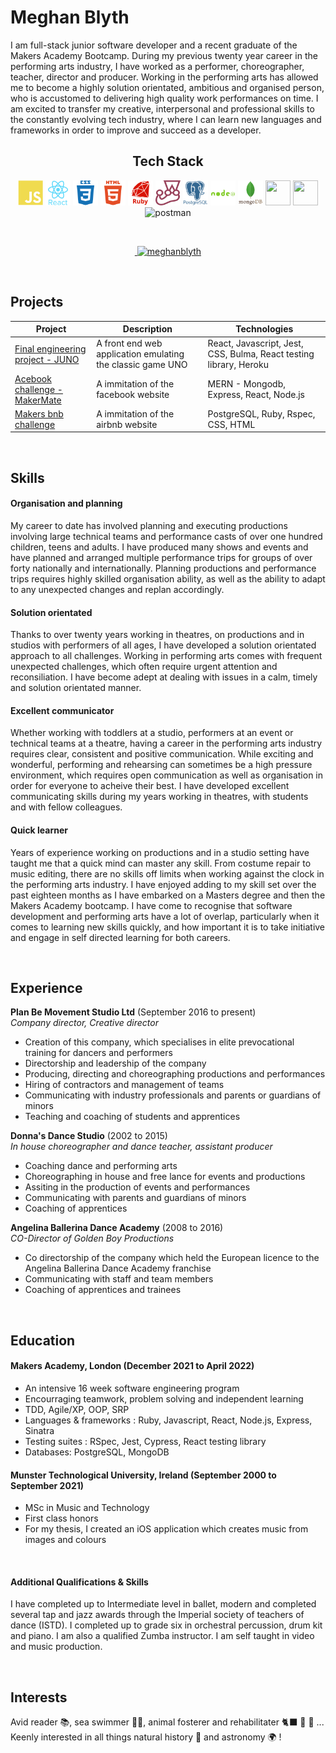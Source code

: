 ## <h1>Meghan Blyth</h1> 

I am full-stack junior software developer and a recent graduate of the Makers Academy Bootcamp. During my previous twenty year career in the performing arts industry, I have worked as a performer, choreographer, teacher, director and producer. Working in the performing arts has allowed me to become a highly solution orientated, ambitious and organised person, who is accustomed to delivering high quality work performances on time. I am excited to transfer my creative, interpersonal and professional skills to the constantly evolving tech industry, where I can learn new languages and frameworks in order to improve and succeed as a developer. 

<div>
    <h2 align="center"> Tech Stack  </h2>
    <p align="center">
  <img src="https://raw.githubusercontent.com/devicons/devicon/9f4f5cdb393299a81125eb5127929ea7bfe42889/icons/javascript/javascript-plain.svg" height="40" width="40">
      <img src="https://raw.githubusercontent.com/devicons/devicon/9f4f5cdb393299a81125eb5127929ea7bfe42889/icons/react/react-original-wordmark.svg" height="40" width="40">
      <img src="https://raw.githubusercontent.com/devicons/devicon/9f4f5cdb393299a81125eb5127929ea7bfe42889/icons/css3/css3-plain-wordmark.svg" height="40" width="40">
      <img src="https://raw.githubusercontent.com/devicons/devicon/9f4f5cdb393299a81125eb5127929ea7bfe42889/icons/html5/html5-plain-wordmark.svg" height="40" width="40">
      <img src="https://raw.githubusercontent.com/devicons/devicon/9f4f5cdb393299a81125eb5127929ea7bfe42889/icons/ruby/ruby-plain-wordmark.svg" height="40" width="40">
      <img src="https://raw.githubusercontent.com/devicons/devicon/9f4f5cdb393299a81125eb5127929ea7bfe42889/icons/jest/jest-plain.svg" height="40" width="40">
      <img src="https://raw.githubusercontent.com/devicons/devicon/9f4f5cdb393299a81125eb5127929ea7bfe42889/icons/postgresql/postgresql-plain-wordmark.svg" height="40" width="40">
      <img src="https://raw.githubusercontent.com/devicons/devicon/9f4f5cdb393299a81125eb5127929ea7bfe42889/icons/nodejs/nodejs-plain-wordmark.svg" height="40" width="40">
      <img src="https://raw.githubusercontent.com/devicons/devicon/master/icons/mongodb/mongodb-original-wordmark.svg"  
height="40" width="40"> 
      <img src="https://raw.githubusercontent.com/simple-icons/simple-icons/6e46ec1fc23b60c8fd0d2f2ff46db82e16dbd75f/icons/cypress.svg" 
width="40" height="40"/>
      <img src="https://www.vectorlogo.zone/logos/heroku/heroku-icon.svg" width="40" height="40"/>
      <img src="https://www.vectorlogo.zone/logos/getpostman/getpostman-icon.svg" alt="postman" width="40" height="40"/> 
    </p>
   </div>

<br/>


<a href="#"><p align="center">&nbsp;<img src="https://github-readme-stats.vercel.app/api?username=meghanblyth&show_icons=true&locale=en&theme=radical" alt="meghanblyth" /></p></a>


<br/>

## Projects

| Project                       | Description       | Technologies       |
| ---------------------------- | ----------------- | ----------------- |
| [Final engineering project - JUNO](https://github.com/meghanblyth/Juno_game)            | A front end web application emulating the classic game UNO | React, Javascript, Jest, CSS, Bulma, React testing library, Heroku |
| [Acebook challenge - MakerMate](https://github.com/meghanblyth/maker-mate) | A immitation of the facebook website | MERN - Mongodb, Express, React, Node.js |
| [Makers bnb challenge](https://github.com/meghanblyth/Makersbnb) | A immitation of the airbnb website | PostgreSQL, Ruby, Rspec, CSS, HTML |

<br/>

## Skills

#### Organisation and planning

My career to date has involved planning and executing productions involving large technical teams and performance casts of over one hundred children, teens and adults. I have produced many shows and events and have planned and arranged multiple performance trips for groups of over forty nationally and internationally. Planning productions and performance trips requires highly skilled organisation ability, as well as the ability to adapt to any unexpected changes and replan accordingly. 

#### Solution orientated 

Thanks to over twenty years working in theatres, on productions and in studios with performers of all ages, I have developed a solution orientated approach to all challenges.  Working in performing arts comes with frequent unexpected challenges, which often require urgent attention and reconsiliation. I have become adept at dealing with issues in a calm, timely and solution orientated manner. 

#### Excellent communicator 

Whether working with toddlers at a studio, performers at an event or technical teams at a theatre, having a career in the performing arts industry requires clear, consistent and positive communication. While exciting and wonderful, performing and rehearsing can sometimes be a high pressure environment, which requires open communication as well as organisation in order for everyone to acheive their best. I have developed excellent communicating skills during my years working in theatres, with students and with fellow colleagues. 


#### Quick learner 

Years of experience working on productions and in a studio setting have taught me that a quick mind can master any skill. From costume repair to music editing, there are no skills off limits when working against the clock in the performing arts industry. I have enjoyed adding to my skill set over the past eighteen months as I have embarked on a Masters degree and then the Makers Academy bootcamp. I have come to recognise that software development and performing arts have a lot of overlap, particularly when it comes to learning new skills quickly, and how important it is to take initiative and engage in self directed learning for both careers. 

<br/>

## Experience

**Plan Be Movement Studio Ltd** (September 2016 to present)  
_Company director, Creative director_

- Creation of this company, which specialises in elite prevocational training for dancers and performers
- Directorship and leadership of the company 
- Producing, directing and choreographing productions and performances 
- Hiring of contractors and management of teams
- Communicating with industry professionals and parents or guardians of minors 
- Teaching and coaching of students and apprentices 

**Donna's Dance Studio** (2002 to 2015)  
_In house choreographer and dance teacher, assistant producer_

- Coaching dance and performing arts 
- Choreographing in house and free lance for events and productions 
- Assiting in the production of events and performances 
- Communicating with parents and guardians of minors 
- Coaching of apprentices 

**Angelina Ballerina Dance Academy** (2008 to 2016)  
_CO-Director of Golden Boy Productions_

- Co directorship of the company which held the European licence to the Angelina Ballerina Dance Academy franchise
- Communicating with staff and team members  
- Coaching of apprentices and trainees 

<br/>

## Education

#### Makers Academy, London (December 2021 to April 2022)
- An intensive 16 week software engineering program
- Encourraging teamwork, problem solving and independent learning
- TDD, Agile/XP, OOP, SRP 
- Languages & frameworks : Ruby, Javascript, React, Node.js, Express, Sinatra 
- Testing suites : RSpec, Jest, Cypress, React testing library 
- Databases: PostgreSQL, MongoDB

#### Munster Technological University, Ireland (September 2000 to September 2021)

- MSc in Music and Technology 
- First class honors 
- For my thesis, I created an iOS application which creates music from images and colours

<br/>

#### Additional Qualifications & Skills 

I have completed up to Intermediate level in ballet, modern and completed several tap and jazz awards through the Imperial society of teachers of dance (ISTD). 
I completed up to grade six in orchestral percussion, drum kit and piano. 
I am also a qualified Zumba instructor. 
I am self taught in video and music production. 

<br/>

## Interests

Avid reader 📚, sea swimmer 🏊‍♀️, animal fosterer and rehabilitater 🐈‍⬛ 🐠 🐇 ... Keenly interested in all things natural history 🌴 and astronomy 🌍 ! 
